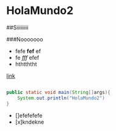 # HolaMundo2

##Siiiiiiiii

###Nooooooo

- fefe **fef** ef
- fe *fff* efef
- hthtththt

[link](http://localhost)

```java

public static void main(String[]args){
	System.out.println("HolaMundo2")
}

```
- []efefefefe
- [x]kndekne